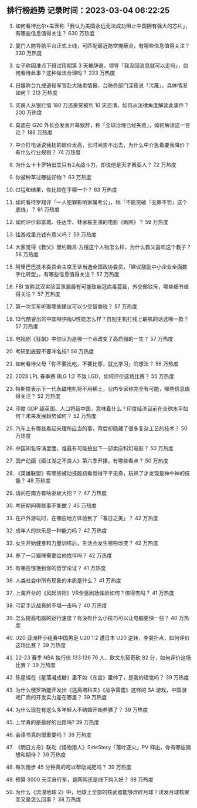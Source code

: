
## 排行榜趋势 记录时间：2023-03-04 06:22:25
  
  1. 如何看待比尔•盖茨称「我认为美国永远无法成功阻止中国拥有强大的芯片」，有哪些信息值得关注？ 630 万热度
    
  2. 厦门人防导航平台正式上线，可匹配最近防空掩蔽点，有哪些信息值得关注？ 330 万热度
    
  3. 女子称因准点下班试用期第 3 天被辞退，领导「我没回消息就可以走吗」，如何看待此事？这种做法合理吗？ 233 万热度
    
  4. 日媒称台九成退役军官赴大陆卖情报，台防务部门深夜说「污蔑」，具体情况如何？ 213 万热度
    
  5. 买房人从银行借 180 万还房贷被判 10 天还清，如何从法律角度解读此事件？ 200 万热度
    
  6. 莫迪在 G20 外长会发表开幕致辞，称「全球治理已经失败」，如何解读这一言论？ 186 万热度
    
  7. 中介打电话说我挂的房价太高，长时间卖不出去，为什么中介急着要我降价？有什么行业规则？ 74 万热度
    
  8. 为什么卡卡罗特出生只有2点战斗力，却说他是天才赛亚人？ 72 万热度
    
  9. 你被种草过哪些好物？ 63 万热度
    
  10. 过程和结果，你比较在乎哪一个？ 63 万热度
    
  11. 如何看待罗翔评「一人犯罪影响家属考公」，称「不能突破『无罪不罚』这个底线」？ 61 万热度
    
  12. 如何评价郭富城、任达华、林家栋主演的电影《断网》？ 59 万热度
    
  13. 往游戏里充钱有意义吗？ 59 万热度
    
  14. 大家觉得《教父》里约翰尼·方檀这个人物怎么样，为什么教父喜欢这个教子？ 58 万热度
    
  15. 阿里巴巴技术委员会主席王坚当选全国政协委员，「建议鼓励中小企业全面数字化转型」，有哪些信息值得关注？ 57 万热度
    
  16. FBI 宣称武汉实验室泄漏最有可能致新冠病毒蔓延，外交部驳斥，哪些细节值得关注？ 57 万热度
    
  17. 第一次买车听取哪些建议可以少交智商税？ 57 万热度
    
  18. 13代酷睿出的中国特供版U性能怎么样？自配主机打线上联机的话选哪一款？ 57 万热度
    
  19. 电视剧《狂飙》中你认为是哪一个点改变了高启强的一生？ 57 万热度
    
  20. 考研到底要不要冲名校? 56 万热度
    
  21. 如何看待父母「你不要比吃，不要比穿，就比学习」的想法？ 56 万热度
    
  22. 2023 LPL 春季赛 BLG 1:2 不敌 LGD，如何评价这场比赛？ 55 万热度
    
  23. 特斯拉表示下一代永磁电机将不用稀土，业内专家称完全有可能，哪些信息值得关注？ 52 万热度
    
  24. 印度 GDP 超英国、人口将超中国，意味着什么？印度经济目前在全球水平如何？未来发展趋势如何？ 52 万热度
    
  25. 汽车上有哪些看起来理所应当的事，背后却隐藏了很多复杂工艺的技术？ 50 万热度
    
  26. 中国知名导演里面，谁最有可能拍出下一部卖座科幻电影？ 50 万热度
    
  27. 国产动画《画江湖之不良人》第六季开播，有哪些看点？ 50 万热度
    
  28. 《英雄联盟》有哪些被动技能初看觉得平平无奇，玩熟了才发现是神中神的技能？ 48 万热度
    
  29. 请问在南方有啥驱蚊大招？？ 47 万热度
    
  30. 考研期间哪些事不能做？ 45 万热度
    
  31. 在户外游玩时，在哪些地方体验到了「春日之美」？ 42 万热度
    
  32. 成年人的快乐是一种能力吗？ 42 万热度
    
  33. 女生开始健身和力量训练后，生活会发生哪些改变？ 42 万热度
    
  34. 养了一只猫咪需要给他找伴吗？ 42 万热度
    
  35. 有哪些惊艳到你的哲学论证？ 41 万热度
    
  36. 人类社会中所有现象的本质是什么？ 41 万热度
    
  37. 上海开业的《风起洛阳》VR全感剧场体验如何？值得去吗？ 41 万热度
    
  38. 弓箭手近战真的不堪一击吗？ 40 万热度
    
  39. 怎么提高电脑的运行速度？有没有什么小技巧可以让电脑更快一些？ 40 万热度
    
  40. U20 亚洲杯小组赛中国男足 U20 1:2 遭日本 U20 逆转，李昊扑点，如何评价这场比赛？ 39 万热度
    
  41. 22-23 赛季 NBA 独行侠 133:126 76 人，欧文东契奇砍 82 分，如何评价这场比赛？ 39 万热度
    
  42. 陈星旭在《星落凝成糖》里不如《东宫》里帅了，是我的错觉吗？ 39 万热度
    
  43. 为什么俄罗斯能开发出《逃离塔科夫》《战争雷霆》这样的 3A 游戏，中国游戏厂商的开发实力差在哪里？ 39 万热度
    
  44. 为什么现在有这么多年轻人不结婚开始养猫了？ 39 万热度
    
  45. 上学真的是最好的出路吗? 39 万热度
    
  46. 会读书真的很重要吗？ 39 万热度
    
  47. 《明日方舟》联动《怪物猎人》SideStory「落叶逐火」PV 释出，你有哪些猜想和期待？ 39 万热度
    
  48. 每次跑步 45 分钟真的可以帮助减肥吗？ 39 万热度
    
  49. 预算 3000 元买自行车，是网购还是线下购入好？ 38 万热度
    
  50. 为什么《流浪地球 2》中，地球上全部的核武器能够炸碎月球？诱发月球核聚变又是怎么回事？ 38 万热度
    